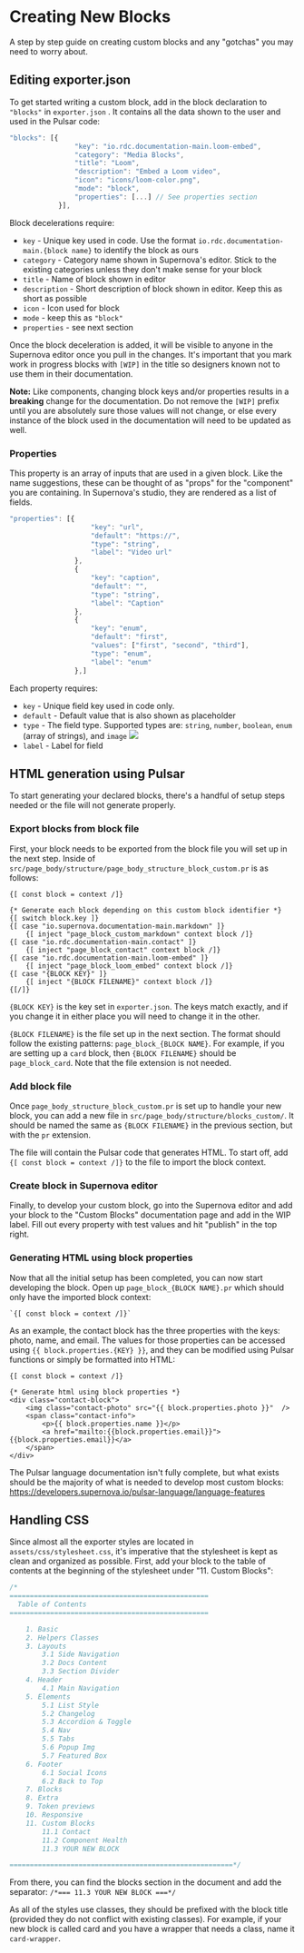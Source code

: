 # Creating New Blocks
A step by step guide on creating custom blocks and any "gotchas" you may need to worry about.

## Editing exporter.json
To get started writing a custom block, add in the block declaration to `"blocks"` in	`exporter.json` . It contains all the data shown to the user and used in the Pulsar code:

```jsx       
"blocks": [{
                "key": "io.rdc.documentation-main.loom-embed",
                "category": "Media Blocks",
                "title": "Loom",
                "description": "Embed a Loom video",
                "icon": "icons/loom-color.png",
                "mode": "block",
                "properties": [...] // See properties section
            }],
```

Block decelerations require:
- `key` - Unique key used in code. Use the format  `io.rdc.documentation-main.{block name}` to identify the block as ours
- `category` - Category name shown in Supernova's editor. Stick to the existing categories unless they don't make sense for your block
- `title` - Name of block shown in editor
- `description` - Short description of block shown in editor. Keep this as short as possible
- `icon` - Icon used for block
- `mode` - keep this as `"block"`
- `properties` - see next section

Once the block deceleration is added, it will be visible to anyone in the Supernova editor once you pull in the changes. It's important that you mark work in progress blocks with `[WIP]` in the title so designers known not to use them in their documentation. 

**Note:** Like components, changing block keys and/or properties results in a **breaking** change for the documentation. Do not remove the `[WIP]` prefix until you are absolutely sure those values will not change, or else every instance of the block used in the documentation will need to be updated as well. 

### Properties
This property is an array of inputs that are used in a given block. Like the name suggestions, these can be thought of as "props" for the "component" you are containing. In Supernova's studio, they are rendered as a list of fields.

```jsx
"properties": [{
                    "key": "url",
                    "default": "https://",
                    "type": "string",
                    "label": "Video url"
                },
                {
                    "key": "caption",
                    "default": "",
                    "type": "string",
                    "label": "Caption"
                },
				{
	                "key": "enum",
	                "default": "first",
	                "values": ["first", "second", "third"],
	                "type": "enum",
	                "label": "enum"
	            },]
```

Each property requires:
- `key` - Unique field key used in code only.
- `default` - Default value that is also shown as placeholder
- `type` - The field type. Supported types are: `string`, `number`, `boolean`, `enum` (array of strings), and `image`
![](https://media.github.move.com/user/2276/files/050a7d80-9f01-11ec-87ae-04124f453841)
- `label` - Label for field

## HTML generation using Pulsar
To start generating your declared blocks, there's a handful of setup steps needed or the file will not generate properly. 

### Export blocks from block file
First, your block needs to be exported from the block file you will set up in the next step. Inside of `src/page_body/structure/page_body_structure_block_custom.pr` is as follows:
```pulsar
{[ const block = context /]}

{* Generate each block depending on this custom block identifier *}
{[ switch block.key ]}
{[ case "io.supernova.documentation-main.markdown" ]}
    {[ inject "page_block_custom_markdown" context block /]}
{[ case "io.rdc.documentation-main.contact" ]}
    {[ inject "page_block_contact" context block /]}
{[ case "io.rdc.documentation-main.loom-embed" ]}
    {[ inject "page_block_loom_embed" context block /]}
{[ case "{BLOCK KEY}" ]}
    {[ inject "{BLOCK FILENAME}" context block /]}
{[/]}
```

`{BLOCK KEY}` is the key set in `exporter.json`. The keys match exactly, and if you change it in either place you will need to change it in the other. 

`{BLOCK FILENAME}` is the file set up in the next section. The format should follow the existing patterns: `page_block_{BLOCK NAME}`. For example, if you are setting up a `card` block, then `{BLOCK FILENAME}` should be `page_block_card`. Note that the file extension is not needed.

### Add block file
Once `page_body_structure_block_custom.pr` is set up to handle your new block, you can add a new file in `src/page_body/structure/blocks_custom/`. It should be named the same as `{BLOCK FILENAME}`  in the previous section, but with the `pr` extension. 

The file will contain the Pulsar code that generates HTML. To start off, add `{[ const block = context /]}` to the file to import the block context. 

### Create block in Supernova editor
Finally, to develop your custom block, go into the Supernova editor and add your block to the "Custom Blocks" documentation page and add in the WIP label. Fill out every property with test values and hit "publish" in the top right.

### Generating HTML using block properties
Now that all the initial setup has been completed, you can now start developing the block. Open up `page_block_{BLOCK NAME}.pr`  which should only have the imported block context:
```pulsar
`{[ const block = context /]}` 
```

As an example, the contact block has the three properties with the keys: photo, name, and email. The values for those properties can be accessed using `{{ block.properties.{KEY} }}`, and they can be modified using Pulsar functions or simply be formatted into HTML:

```pulsar
{[ const block = context /]}

{* Generate html using block properties *}
<div class="contact-block">
    <img class="contact-photo" src="{{ block.properties.photo }}"  />
    <span class="contact-info">
        <p>{{ block.properties.name }}</p>
        <a href="mailto:{{block.properties.email}}">{{block.properties.email}}</a>
    </span>
</div>
```

The Pulsar language documentation isn't fully complete, but what exists should be the majority of what is needed to develop most custom blocks: https://developers.supernova.io/pulsar-language/language-features

## Handling CSS
Since almost all the exporter styles are located in `assets/css/stylesheet.css`, it's imperative that the stylesheet is kept as clean and organized as possible. First, add your block to the table of contents at the beginning of the stylesheet under "11. Custom Blocks":
```css
/*
=================================================
  Table of Contents
=================================================

    1. Basic
    2. Helpers Classes
    3. Layouts
	    3.1 Side Navigation
	    3.2 Docs Content
	    3.3 Section Divider
    4. Header
	    4.1 Main Navigation
	5. Elements
	    5.1 List Style
	    5.2 Changelog
	    5.3 Accordion & Toggle
	    5.4 Nav
	    5.5 Tabs
	    5.6 Popup Img
	    5.7 Featured Box
	6. Footer
	    6.1 Social Icons
	    6.2 Back to Top
    7. Blocks
	8. Extra
    9. Token previews
    10. Responsive
    11. Custom Blocks
        11.1 Contact 
        11.2 Component Health 
	    11.3 YOUR NEW BLOCK

=======================================================*/
```

From there, you can find the blocks section in the document and add the separator:
`/*=== 11.3 YOUR NEW BLOCK ===*/`

As all of the styles use classes, they should be prefixed with the block title (provided they do not conflict with existing classes). For example, if your new block is called card and you have a wrapper that needs a class, name it `card-wrapper`. 
